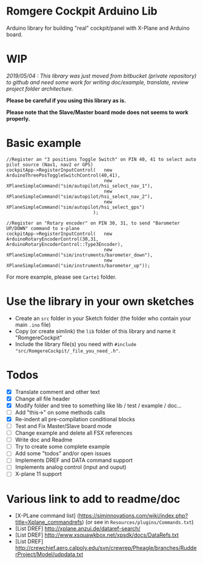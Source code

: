 # Romgere Cockpit Arduino Lib

Arduino library for building "real" cockpit/panel with X-Plane and Arduino board.

# WIP
*2019/05/04 :  This library was just moved from bitbucket (private repository) to github and need some work for writing doc/example, translate, review project folder architecture.*

**Please be careful if you using this library as is.**

**Please note that the Slave/Master board mode does not seems to work properly.**

# Basic example

```
//Register an "3 positions Toggle Switch" on PIN 40, 41 to select auto pilot source (Nav1, nav2 or GPS)
cockpitApp->RegisterInputControl(   new ArduinoThreePosToggleSwitchControl(40,41),
                                    new XPlaneSimpleCommand("sim/autopilot/hsi_select_nav_1"),
                                    new XPlaneSimpleCommand("sim/autopilot/hsi_select_nav_2"),
                                    new XPlaneSimpleCommand("sim/autopilot/hsi_select_gps")
                                );

//Register an "Rotary encoder" on PIN 30, 31, to send "Barometer UP/DOWN" command to x-plane
cockpitApp->RegisterInputControl(   new ArduinoRotaryEncoderControl(30,31, ArduinoRotaryEncoderControl::Type3Encoder),
                                    new XPlaneSimpleCommand("sim/instruments/barometer_down"),
                                    new XPlaneSimpleCommand("sim/instruments/barometer_up"));
```

For more example, please see `Carte1` folder.

# Use the library in your own sketches

- Create an `src` folder in your Sketch folder (the folder who contain your main `.ino` file)
- Copy (or create simlink) the `lib` folder of this library and name it "RomgereCockpit"
- Include the library file(s) you need with `#include "src/RomgereCockpit/_file_you_need_.h"`.

# Todos

- [x] Translate comment and other text
- [x] Change all file header
- [x] Modify folder and tree to something like lib / test / example / doc...
- [ ] Add "this->" on some methods calls
- [x] Re-indent all pre-compilation conditional blocks
- [ ] Test and Fix Master/Slave board mode
- [ ] Change example and delete all FSX references
- [ ] Write doc and Readme
- [ ] Try to create some complete example
- [ ] Add some "todos" and/or open issues
- [ ] Implements DREF and DATA command support
- [ ] Implements analog control (input and ouput)
- [ ] X-plane 11 support

# Various link to add to readme/doc

- [X-PLane command list] (https://siminnovations.com/wiki/index.php?title=Xplane_commandrefs) (or see in `Resources/plugins/Commands.txt`)
- [List DREF] http://xplane.anzui.de/dataref-search/
- [List DREF] http://www.xsquawkbox.net/xpsdk/docs/DataRefs.txt
- [List DREF] http://crewchief.aero.calpoly.edu/svn/crewrep/Pheagle/branches/RudderProject/Model/udpdata.txt
